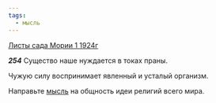 ```yaml
---
tags:
  - мысль
---
```


[Листы сада Мории 1 1924г](https://127.0.0.1:4002/agni/1924)

___254___
Существо наше нуждается в токах праны.   

Чужую силу воспринимает явленный и усталый организм.   

Направьте [мысль](../../../tags/#мысль) на общность идеи религий всего мира.   

